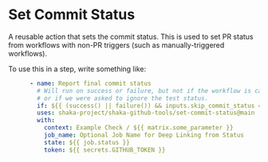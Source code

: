 # Set Commit Status

A reusable action that sets the commit status.  This is used to set PR status
from workflows with non-PR triggers (such as manually-triggered workflows).

To use this in a step, write something like:

```yaml
      - name: Report final commit status
        # Will run on success or failure, but not if the workflow is cancelled
        # or if we were asked to ignore the test status.
        if: ${{ (success() || failure()) && inputs.skip_commit_status == false }}
        uses: shaka-project/shaka-github-tools/set-commit-status@main
        with:
          context: Example Check / ${{ matrix.some_parameter }}
          job_name: Optional Job Name for Deep Linking from Status
          state: ${{ job.status }}
          token: ${{ secrets.GITHUB_TOKEN }}
```
